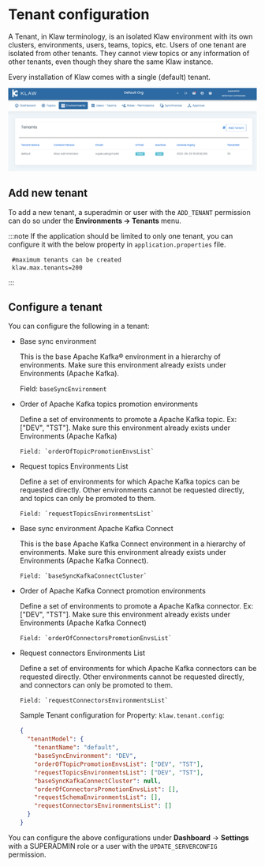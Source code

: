 # Tenant configuration

A Tenant, in Klaw terminology, is an isolated Klaw environment with its
own clusters, environments, users, teams, topics, etc. Users of one
tenant are isolated from other tenants. They cannot view topics or any
information of other tenants, even though they share the same Klaw
instance.

Every installation of Klaw comes with a single (default) tenant.

![image](../../static/images/Tenants.png)

## Add new tenant

To add a new tenant, a superadmin or user with the `ADD_TENANT`
permission can do so under the **Environments -\> Tenants** menu.

:::note
If the application should be limited to only one tenant, you can
configure it with the below property in `application.properties` file.

     #maximum tenants can be created
     klaw.max.tenants=200

:::

## Configure a tenant

You can configure the following in a tenant:

- Base sync environment

  This is the base Apache Kafka® environment in a hierarchy of
  environments. Make sure this environment already exists under
  Environments (Apache Kafka).

  Field: `baseSyncEnvironment`

- Order of Apache Kafka topics promotion environments

  Define a set of environments to promote a
  Apache Kafka topic. Ex: \[\"DEV\", \"TST\"\]. Make sure this
  environment already exists under Environments (Apache Kafka)

      Field: `orderOfTopicPromotionEnvsList`

- Request topics Environments List

  Define a set of environments for which Apache Kafka topics can be
  requested directly. Other environments cannot be requested
  directly, and topics can only be promoted to them.

      Field: `requestTopicsEnvironmentsList`

- Base sync environment Apache Kafka Connect

  This is the base Apache Kafka Connect environment in a hierarchy of
  environments. Make sure this environment already exists under
  Environments (Apache Kafka Connect).

      Field: `baseSyncKafkaConnectCluster`

- Order of Apache Kafka Connect promotion environments

  Define a set of environments to promote a Apache Kafka connector.
  Ex: \[\"DEV\", \"TST\"\].
  Make sure this
  environment already exists under Environments (Apache Kafka Connect)

      Field: `orderOfConnectorsPromotionEnvsList`

- Request connectors Environments List

  Define a set of environments for which Apache Kafka connectors can be
  requested directly. Other environments cannot be requested
  directly, and connectors can only be promoted to them.

      Field: `requestConnectorsEnvironmentsList`

  Sample Tenant configuration for Property: `klaw.tenant.config`:

  ```json
  {
    "tenantModel": {
      "tenantName": "default",
      "baseSyncEnvironment": "DEV",
      "orderOfTopicPromotionEnvsList": ["DEV", "TST"],
      "requestTopicsEnvironmentsList": ["DEV", "TST"],
      "baseSyncKafkaConnectCluster": null,
      "orderOfConnectorsPromotionEnvsList": [],
      "requestSchemaEnvironmentsList": [],
      "requestConnectorsEnvironmentsList": []
    }
  }
  ```

You can configure the above configurations under **Dashboard** -\>
**Settings** with a SUPERADMIN role or a user with the
`UPDATE_SERVERCONFIG` permission.
